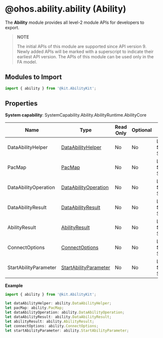 # @ohos.ability.ability (Ability)

The **Ability** module provides all level-2 module APIs for developers to export.

> **NOTE**
> 
> The initial APIs of this module are supported since API version 9. Newly added APIs will be marked with a superscript to indicate their earliest API version.
> The APIs of this module can be used only in the FA model.

## Modules to Import

```ts
import { ability } from '@kit.AbilityKit';
```

## Properties

**System capability**: SystemCapability.Ability.AbilityRuntime.AbilityCore

| Name | Type | Read Only | Optional | Description      |
| ---- | ---- | --- | ---- | --------- |
| DataAbilityHelper    | [DataAbilityHelper](js-apis-inner-ability-dataAbilityHelper.md)  | No | No | Level-2 module **DataAbilityHelper**.<br>**System capability**: SystemCapability.Ability.AbilityRuntime.FAModel |
| PacMap   | [PacMap](js-apis-inner-ability-dataAbilityHelper.md#pacmap)  | No | No | Level-2 module **PacMap**.<br>**System capability**: SystemCapability.Ability.AbilityRuntime.FAModel |
| DataAbilityOperation   | [DataAbilityOperation](js-apis-inner-ability-dataAbilityOperation.md)  | No | No | Level-2 module **DataAbilityOperation**.<br>**System capability**: SystemCapability.Ability.AbilityRuntime.FAModel |
| DataAbilityResult   | [DataAbilityResult](js-apis-inner-ability-dataAbilityResult.md)  | No | No | Level-2 module **DataAbilityResult**.<br>**System capability**: SystemCapability.Ability.AbilityRuntime.FAModel |
| AbilityResult   | [AbilityResult](js-apis-inner-ability-abilityResult.md)  | No | No | Level-2 module **AbilityResult**.<br>**System capability**: SystemCapability.Ability.AbilityBase |
| ConnectOptions   | [ConnectOptions](js-apis-inner-ability-connectOptions.md)  | No | No | Level-2 module **ConnectOptions**.<br>**System capability**: SystemCapability.Ability.AbilityRuntime.Core |
| StartAbilityParameter   | [StartAbilityParameter](js-apis-inner-ability-startAbilityParameter.md)  | No | No | Level-2 module **StartAbilityParameter**.<br>**System capability**: SystemCapability.Ability.AbilityRuntime.FAModel |

**Example**
```ts
import { ability } from '@kit.AbilityKit';

let dataAbilityHelper: ability.DataAbilityHelper;
let pacMap: ability.PacMap;
let dataAbilityOperation: ability.DataAbilityOperation;
let dataAbilityResult: ability.DataAbilityResult;
let abilityResult: ability.AbilityResult;
let connectOptions: ability.ConnectOptions;  
let startAbilityParameter: ability.StartAbilityParameter;
```
